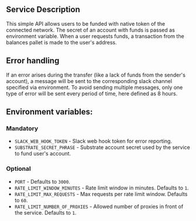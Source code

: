 ## Service Description

This simple API allows users to be funded with native token of the connected network.
The secret of an account with funds is passed as environment variable. When a user requests funds,
a transaction from the balances pallet is made to the user's address.

## Error handling

If an error arises during the transfer (like a lack of funds from the sender's account), a message
will be sent to the corresponding slack channel specified via environment.
To avoid sending multiple messages, only one type of error will be sent every period of time,
here defined as 8 hours.

## Environment variables:

### Mandatory

- `SLACK_WEB_HOOK_TOKEN` - Slack web hook token for error reporting.
- `SUBSTRATE_SECRET_PHRASE` - Substrate account secret used by the service to fund user's account.

### Optional

- `PORT` - Defaults to `3000`.
- `RATE_LIMIT_WINDOW_MINUTES` - Rate limit window in minutes. Defaults to `1`.
- `RATE_LIMIT_MAX_REQUESTS` - Max requests per rate limit window. Defaults to `60`.
- `RATE_LIMIT_NUMBER_OF_PROXIES` - Allowed number of proxies in front of the service. Defaults to `1`.
